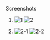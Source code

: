 Screenshots
1. ![1](https://github.com/user-attachments/assets/6b9efc14-04d3-45a3-98e8-a18069ccfa40)
![2](https://github.com/user-attachments/assets/79c3eb28-a1c8-488f-b254-68de8bdc23a6)

2. ![2-1](https://github.com/user-attachments/assets/bb43eb6f-9d03-442f-911a-8cf1fb5e20a7)
![2-2](https://github.com/user-attachments/assets/aa1d8060-0d74-4559-b5c3-e5b226f963c7)
